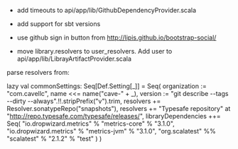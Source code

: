  - add timeouts to api/app/lib/GithubDependencyProvider.scala
 - add support for sbt versions
 - use github sign in button from http://lipis.github.io/bootstrap-social/

 - move library.resolvers to user_resolvers. Add user to api/app/lib/LibrayArtifactProvider.scala

parse resolvers from:

lazy val commonSettings: Seq[Def.Setting[_]] = Seq(
  organization := "com.cavellc",
  name <<= name("cave-" + _),
  version := "git describe --tags --dirty --always".!!.stripPrefix("v").trim,
  resolvers += Resolver.sonatypeRepo("snapshots"),
  resolvers += "Typesafe repository" at "http://repo.typesafe.com/typesafe/releases/",
  libraryDependencies ++= Seq(
    "io.dropwizard.metrics" % "metrics-core" % "3.1.0",
    "io.dropwizard.metrics" % "metrics-jvm" % "3.1.0",
    "org.scalatest" %% "scalatest" % "2.1.2" % "test"
  )
)